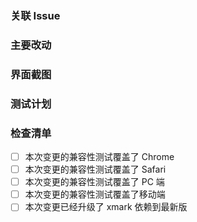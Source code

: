 ### 关联 Issue

<!-- 如果解决了某一个 issue, 请用 fixes/closes/resolves 关键词来关联该 issue; 如果只是相关（未完全解决），使用 relates 关键字关联 -->

### 主要改动

<!--
  @example:
    1. 修复了 xxx
    2. 改进了 xxx
    3. 调整了 xxx
-->

### 界面截图

<!-- 如果改动的是和 UI 相关的需要截图 -->

### 测试计划

<!-- 如果本次变更没有自动化测试覆盖，你整理的测试用例集是什么？需要编写成 todo list 放到下面 -->

### 检查清单

- [ ] 本次变更的兼容性测试覆盖了 Chrome
- [ ] 本次变更的兼容性测试覆盖了 Safari
- [ ] 本次变更的兼容性测试覆盖了 PC 端
- [ ] 本次变更的兼容性测试覆盖了移动端
- [ ] 本次变更已经升级了 xmark 依赖到最新版
